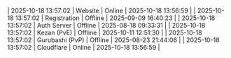 | 2025-10-18 13:57:02 | Website | Online | 2025-10-18 13:56:59 |
| 2025-10-18 13:57:02 | Registration | Offline | 2025-09-09 16:40:23 |
| 2025-10-18 13:57:02 | Auth Server | Offline | 2025-08-18 09:33:31 |
| 2025-10-18 13:57:02 | Kezan (PvE) | Offline | 2025-10-11 12:51:30 |
| 2025-10-18 13:57:02 | Gurubashi (PvP) | Offline | 2025-08-23 21:44:06 |
| 2025-10-18 13:57:02 | Cloudflare | Online | 2025-10-18 13:56:59 |
